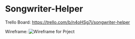 # Songwriter-Helper

Trello Board: https://trello.com/b/n4oHSg7j/songwriter-helper

Wireframe:
![Wireframe for Prject](https://postimg.org/image/w5flv11cx/)

